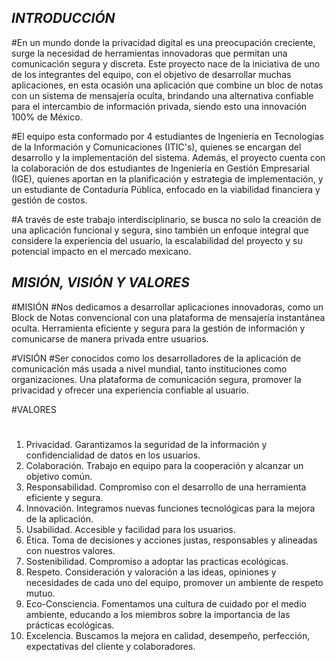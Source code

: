 
## *********INTRODUCCIÓN*********


#En un mundo donde la privacidad digital es una preocupación creciente, surge la necesidad de herramientas innovadoras que permitan una comunicación segura y discreta. Este proyecto nace de la iniciativa de uno de los integrantes del equipo, con el objetivo de desarrollar muchas aplicaciones, en esta ocasión una aplicación que combine un bloc de notas con un sistema de mensajería oculta, brindando una alternativa confiable para el intercambio de información privada, siendo esto una innovación 100% de México.

#El equipo esta conformado por 4 estudiantes de Ingeniería en Tecnologías de la Información y Comunicaciones (ITIC's), quienes se encargan del desarrollo y la implementación del sistema. Además, el proyecto cuenta con la colaboración de dos estudiantes de Ingeniería en Gestión Empresarial (IGE), quienes aportan en la planificación y estrategia de implementación, y un estudiante de Contaduría Pública, enfocado en la viabilidad financiera y gestión de costos.

#A través de este trabajo interdisciplinario, se busca no solo la creación de una aplicación funcional y segura, sino también un enfoque integral que considere la experiencia del usuario, la escalabilidad del proyecto y su potencial impacto en el mercado mexicano.


## *********MISIÓN, VISIÓN Y VALORES*********

#MISIÓN
#Nos dedicamos a desarrollar aplicaciones innovadoras, como un Block de Notas 
convencional con una plataforma de mensajería instantánea oculta. Herramienta eficiente y 
segura para la gestión de información y comunicarse de manera privada entre usuarios.

#VISIÓN
#Ser conocidos como los desarrolladores de la aplicación de comunicación más usada a nivel mundial, tanto instituciones como organizaciones. Una plataforma de comunicación segura, promover la privacidad y ofrecer una experiencia confiable al usuario.

#VALORES
#
1)	Privacidad. Garantizamos la seguridad de la información y confidencialidad de datos en los usuarios.
2)	Colaboración. Trabajo en equipo para la cooperación y alcanzar un objetivo común.
3)	Responsabilidad. Compromiso con el desarrollo de una herramienta eficiente y segura.
4)	Innovación. Integramos nuevas funciones tecnológicas para la mejora de la aplicación.
5)	Usabilidad. Accesible y facilidad para los usuarios.
6)	Ética. Toma de decisiones y acciones justas, responsables y alineadas con nuestros valores.
7)	Sostenibilidad. Compromiso a adoptar las practicas ecológicas.
8)	Respeto. Consideración y valoración a las ideas, opiniones y necesidades de cada uno del equipo, promover un ambiente de respeto mutuo.
9)	Eco-Consciencia. Fomentamos una cultura de cuidado por el medio ambiente, educando a los miembros sobre la importancia de las prácticas ecológicas.
10)	Excelencia. Buscamos la mejora en calidad, desempeño, perfección, expectativas del cliente y colaboradores.